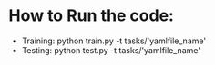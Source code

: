 # How to Run the code: 
   * Training: 
    python train.py -t tasks/'yamlfile_name'
   * Testing: 
    python test.py -t tasks/'yamlfile_name'
